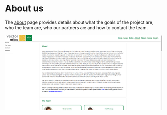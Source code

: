 # About us

The [about](https://vectoratlas.icipe.org/about) page provides details about what the goals of the project are, who the team are, who our partners are and how to contact the team.

![about](about.png)